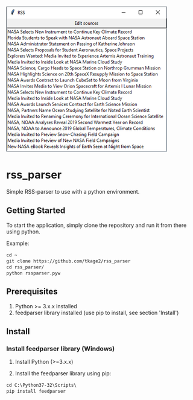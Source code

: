 ![Alt text](doc/screenshot_rssparser.png?raw=true "Screenshot of application")

# rss_parser
Simple RSS-parser to use with a python environment. 

## Getting Started
To start the application, simply clone the repository and run it from there using python.

Example: 

```shell
cd ~
git clone https://github.com/tkage2/rss_parser
cd rss_parser/
python rssparser.pyw
```

## Prerequisites
1. Python >= 3.x.x installed
2. feedparser library installed (use pip to install, see section 'Install')

## Install
### Install feedparser library (Windows)
1. Install Python (>=3.x.x)

2. Install the feedparser library using pip:

```shell
cd C:\Python37-32\Scripts\
pip install feedparser
```



